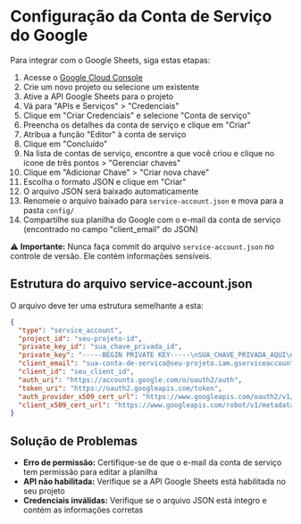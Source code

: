 # Configuração da Conta de Serviço do Google

Para integrar com o Google Sheets, siga estas etapas:

1. Acesse o [Google Cloud Console](https://console.cloud.google.com/)
2. Crie um novo projeto ou selecione um existente
3. Ative a API Google Sheets para o projeto
4. Vá para "APIs e Serviços" > "Credenciais"
5. Clique em "Criar Credenciais" e selecione "Conta de serviço"
6. Preencha os detalhes da conta de serviço e clique em "Criar"
7. Atribua a função "Editor" à conta de serviço
8. Clique em "Concluído"
9. Na lista de contas de serviço, encontre a que você criou e clique no ícone de três pontos > "Gerenciar chaves"
10. Clique em "Adicionar Chave" > "Criar nova chave"
11. Escolha o formato JSON e clique em "Criar"
12. O arquivo JSON será baixado automaticamente
13. Renomeie o arquivo baixado para `service-account.json` e mova para a pasta `config/`
14. Compartilhe sua planilha do Google com o e-mail da conta de serviço (encontrado no campo "client_email" do JSON)

⚠️ **Importante:** Nunca faça commit do arquivo `service-account.json` no controle de versão. Ele contém informações sensíveis.

## Estrutura do arquivo service-account.json

O arquivo deve ter uma estrutura semelhante a esta:

```json
{
  "type": "service_account",
  "project_id": "seu-projeto-id",
  "private_key_id": "sua_chave_privada_id",
  "private_key": "-----BEGIN PRIVATE KEY-----\nSUA_CHAVE_PRIVADA_AQUI\n-----END PRIVATE KEY-----\n",
  "client_email": "sua-conta-de-servico@seu-projeto.iam.gserviceaccount.com",
  "client_id": "seu_client_id",
  "auth_uri": "https://accounts.google.com/o/oauth2/auth",
  "token_uri": "https://oauth2.googleapis.com/token",
  "auth_provider_x509_cert_url": "https://www.googleapis.com/oauth2/v1/certs",
  "client_x509_cert_url": "https://www.googleapis.com/robot/v1/metadata/x509/sua-conta-de-servico%40seu-projeto.iam.gserviceaccount.com"
}
```

## Solução de Problemas

- **Erro de permissão:** Certifique-se de que o e-mail da conta de serviço tem permissão para editar a planilha
- **API não habilitada:** Verifique se a API Google Sheets está habilitada no seu projeto
- **Credenciais inválidas:** Verifique se o arquivo JSON está íntegro e contém as informações corretas
